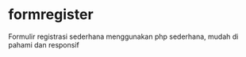 # formregister
Formulir registrasi sederhana menggunakan php sederhana, mudah di pahami dan responsif
